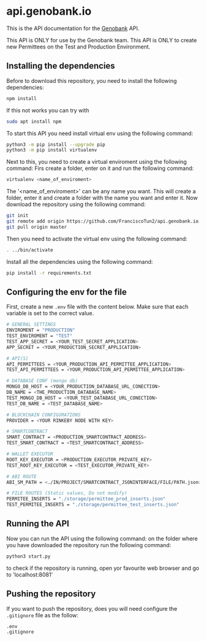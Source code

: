 # api.genobank.io

This is the API documentation for the [Genobank](https://genobank.io) API.

This API is ONLY for use by the Genobank team.
This API is ONLY to create new Permittees on the Test and Production Environment.

## Installing the dependencies
Before to download this repository, you need to install the following dependencies:
```sh
npm install
```
If this not works you can try with
```sh
sudo apt install npm
```
To start this API you need install virtual env using the following command:
```sh
python3 -m pip install --upgrade pip
python3 -m pip install virtualenv
```

Next to this, you need to create a virtual enviroment using the following command:
Firs create a folder, enter on it and run the following command:

```sh
virtualenv <name_of_enviroment>
```

The '<name_of_enviroment>' can be any name you want.
This will create a folder, enter it and create a folder with the name you want and enter it.
Now download the repository using the following command:

```sh
git init
git remote add origin https://github.com/FranciscoTun2/api.genobank.io.git
git pull origin master
```


Then you need to activate the virtual env using the following command:

```sh
. ../bin/activate
```

Install all the dependencies using the following command:
```sh
pip install -r requirements.txt
```
## Configuring the env for the file
First, create a new `.env` file with the content below. Make sure that each variable is set to the correct value.
```sh
# GENERAL SETTINGS
ENVIROMENT = "PRODUCTION"
TEST_ENVIROMENT = "TEST"
TEST_APP_SECRET = <YOUR_TEST_SECRET_APPLICATION>
APP_SECRET = <YOUR_PRODUCTION_SECRET_APPLICATION>

# API(S)
API_PERMITTEES = <YOUR_PRODUCTION_API_PERMITTEE_APPLICATION>
TEST_API_PERMITTEES = <YOUR_PRODUCTION_API_PERMITTEE_APPLICATION>

# DATABASE CONF (mongo db)
MONGO_DB_HOST = <YOUR_PRODUCTION_DATABASE_URL_CONECTION>
DB_NAME = <THE_PRODUCTION_DATABASE_NAME>
TEST_MONGO_DB_HOST = <YOUR_TEST_DATABASE_URL_CONECTION>
TEST_DB_NAME = <TEST_DATABASE_NAME>

# BLOCKCHAIN CONFIGURATIONS
PROVIDER = <YOUR RINKEBY NODE WITH KEY>

# SMARTCONTRACT
SMART_CONTRACT = <PRODUCTION_SMARTCONTRACT_ADDRESS>
TEST_SMART_CONTRACT = <TEST_SMARTCONTRACT_ADDRESS>

# WALLET EXECUTOR
ROOT_KEY_EXECUTOR = <PRODUCTION_EXECUTOR_PRIVATE_KEY>
TEST_ROOT_KEY_EXECUTOR = <TEST_EXECUTOR_PRIVATE_KEY>

# ABI ROUTE
ABI_SM_PATH = <./IN/PROJECT/SMARTCONTRACT_JSONINTERFACE/FILE/PATH.json>

# FILE ROUTES (Static values, Do not modify)
PERMITEE_INSERTS = "./storage/permittee_prod_inserts.json"
TEST_PERMITEE_INSERTS = "./storage/permittee_test_inserts.json"
```

## Running the API
Now you can run the API using the following command:
on the folder where you have downloaded the repository run the following command:
```sh
python3 start.py
```
to check if the repository is running, open yor favourite web browser and go to 'localhost:8081'

## Pushing the repository
If you want to push the repository, does you will need configure the `.gitignore` file as the follow:

```sh
.env
.gitignore
```
